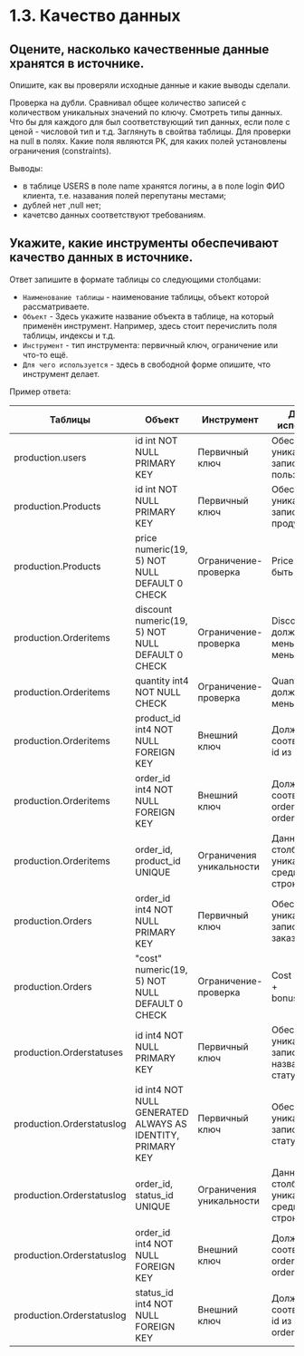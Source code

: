 # 1.3. Качество данных

## Оцените, насколько качественные данные хранятся в источнике.
Опишите, как вы проверяли исходные данные и какие выводы сделали.

Проверка на дубли. Сравнивал общее количество записей с количеством уникальных значений по ключу.
Смотреть типы данных. Что бы для каждого для был соответствующий тип данных, если поле с ценой - числовой тип и т.д.
Заглянуть в свойтва таблицы. Для проверки на null в полях. Какие поля являются PK, для каких полей установлены ограничения (constraints).

Выводы:
- в таблице USERS в поле name хранятся логины, а в поле login ФИО клиента, т.е. назавания полей перепутаны местами;
- дублей нет ,null нет;
- качетсво данных соответствуют требованиям.

## Укажите, какие инструменты обеспечивают качество данных в источнике.
Ответ запишите в формате таблицы со следующими столбцами:
- `Наименование таблицы` - наименование таблицы, объект которой рассматриваете.
- `Объект` - Здесь укажите название объекта в таблице, на который применён инструмент. Например, здесь стоит перечислить поля таблицы, индексы и т.д.
- `Инструмент` - тип инструмента: первичный ключ, ограничение или что-то ещё.
- `Для чего используется` - здесь в свободной форме опишите, что инструмент делает.

Пример ответа:

| Таблицы             | Объект                      | Инструмент      | Для чего используется |
| ------------------- | --------------------------- | --------------- | --------------------- |
| production.users    | id int NOT NULL PRIMARY KEY | Первичный ключ  | Обеспечивает уникальность записей о пользователях |
| production.Products | id int NOT NULL PRIMARY KEY | Первичный ключ  | Обеспечивает уникальность записей о продуктах |
| production.Products | price numeric(19, 5) NOT NULL DEFAULT 0 CHECK | Ограничение-проверка | Price не должно быть меньше 0 |
| production.Orderitems | discount numeric(19, 5) NOT NULL DEFAULT 0 CHECK | Ограничение-проверка | Discount не должно быть меньше 0 и меньше Price |
| production.Orderitems | quantity int4 NOT NULL CHECK | Ограничение-проверка | Quantity не должно быть меньше 0 |
| production.Orderitems | product_id int4 NOT NULL FOREIGN KEY | Внешний ключ | Должен соответствовать id из product |
| production.Orderitems | order_id int4 NOT NULL FOREIGN KEY | Внешний ключ | Должен соответствовать order_id из orders |
| production.Orderitems | order_id, product_id UNIQUE | Ограничения уникальности | Данные в столбцах  уникальны среди всех строк таблицы |
| production.Orders | order_id int4 NOT NULL PRIMARY KEY | Первичный ключ | Обеспечивает уникальность записей о заказах |
| production.Orders | "cost" numeric(19, 5) NOT NULL DEFAULT 0 CHECK | Ограничение-проверка | Сost = payment + bonus_payment |
| production.Orderstatuses | id int4 NOT NULL PRIMARY KEY | Первичный ключ  | Обеспечивает уникальность записей о название статуса |
| production.Orderstatuslog | id int4 NOT NULL GENERATED ALWAYS AS IDENTITY, PRIMARY KEY | Первичный ключ  | Обеспечивает уникальность записей о статусе заказа |
| production.Orderstatuslog | order_id, status_id UNIQUE | Ограничения уникальности | Данные в столбцах  уникальны среди всех строк таблицы |
| production.Orderstatuslog | order_id int4 NOT NULL FOREIGN KEY | Внешний ключ | Должен соответствовать order_id из orders |
| production.Orderstatuslog | status_id int4 NOT NULL FOREIGN KEY | Внешний ключ | Должен соответствовать id из orderstatuses |


